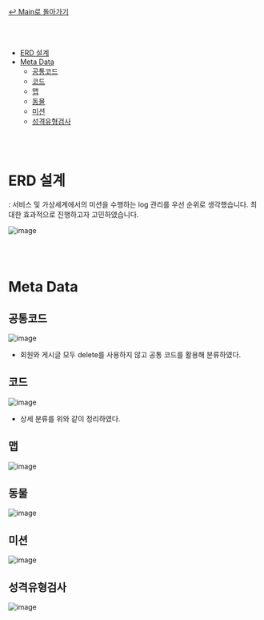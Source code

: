 [↩ Main로 돌아가기](https://lab.ssafy.com/s05-final/S05P31A403)

<br><br>

- [ERD 설계](#erd-설계)
- [Meta Data](#meta-data)
  - [공통코드](#공통코드)
  - [코드](#코드)
  - [맵](#맵)
  - [동물](#동물)
  - [미션](#미션)
  - [성격유형검사](#성격유형검사)

<br><br>

# ERD 설계
: 서비스 및 가상세계에서의 미션을 수행하는 log 관리를 우선 순위로 생각했습니다.
최대한 효과적으로 진행하고자 고민하였습니다.

![image](https://user-images.githubusercontent.com/45550607/142357451-63a1d7bb-727b-4396-a3d4-4db268c471fe.png)

<br><br>

# Meta Data

## 공통코드

![image](https://user-images.githubusercontent.com/45550607/142358106-39642452-291c-4688-bf17-4f6a9521552a.png)


- 회원와 게시글 모두 delete를 사용하지 않고 공통 코드를 활용해 분류하였다.

## 코드

![image](https://user-images.githubusercontent.com/45550607/142357975-0b47e653-93eb-434e-a3cc-4a1a60c7cc94.png)

- 상세 분류를 위와 같이 정리하였다.

## 맵

![image](https://user-images.githubusercontent.com/45550607/142358007-19bd6d8f-9609-4b2b-bcca-c72a8ab69d11.png)

## 동물

![image](https://user-images.githubusercontent.com/45550607/142358033-d36d13bc-a794-4253-9555-cc3f82526283.png)

## 미션

![image](https://user-images.githubusercontent.com/45550607/142358069-39ee53c2-3bbf-434d-8215-6f529d0e3957.png)

## 성격유형검사

![image](https://user-images.githubusercontent.com/45550607/142358255-f036ac9a-2613-4f99-9de7-e528f599aedc.png)

